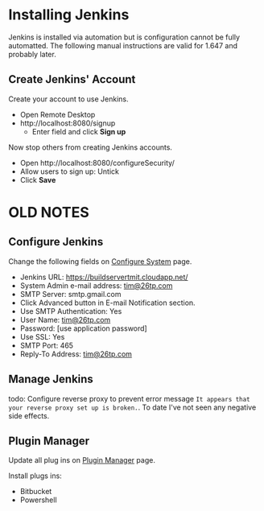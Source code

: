 # Installing Jenkins

Jenkins is installed via automation but is configuration cannot be fully automatted. The following manual instructions are valid for 1.647 and probably later.

## Create Jenkins' Account

Create your account to use Jenkins.

- Open Remote Desktop
- http://localhost:8080/signup
    - Enter field and click **Sign up**

Now stop others from creating Jenkins accounts.
 
- Open http://localhost:8080/configureSecurity/
- Allow users to sign up: Untick
- Click **Save**


     
# OLD NOTES

## Configure Jenkins

Change the following fields on [Configure System](https://buildservertmit.cloudapp.net/configure) page.

- Jenkins URL: https://buildservertmit.cloudapp.net/
- System Admin e-mail address: tim@26tp.com
- SMTP Server: smtp.gmail.com
- Click Advanced button in E-mail Notification section.
- Use SMTP Authentication: Yes
- User Name: tim@26tp.com
- Password: [use application password]
- Use SSL: Yes
- SMTP Port: 465
- Reply-To Address: tim@26tp.com
  
## Manage Jenkins

todo: Configure reverse proxy to prevent error message `It appears that your reverse proxy set up is broken.`. To date I've not seen any negative side effects.

## Plugin Manager

Update all plug ins on [Plugin Manager](https://buildservertmit.cloudapp.net/pluginManager/) page.

Install plugs ins:

- Bitbucket
- Powershell